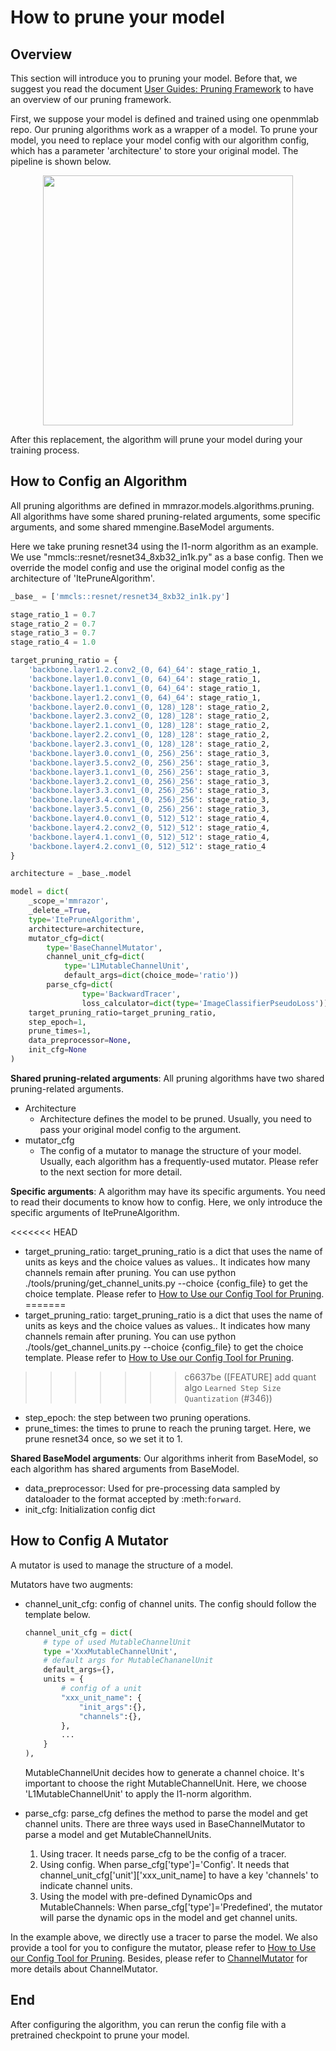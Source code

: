 # How to prune your model

## Overview

This section will introduce you to pruning your model.  Before that, we suggest you read the document [User Guides: Pruning Framework](../../user_guides/pruning_user_guide.md) to have an overview of our pruning framework.

First, we suppose your model is defined and trained using one openmmlab repo.
Our pruning algorithms work as a wrapper of a model. To prune your model, you need to replace your model config with our algorithm config, which has a parameter 'architecture' to store your original model. The pipeline is shown below.

<p align='center'><img src="../../imgs/pruning/draw-config.png" width=400 /></p>

After this replacement, the algorithm will prune your model during your training process.

## How to Config an Algorithm

All pruning algorithms are defined in mmrazor.models.algorithms.pruning. All algorithms have some shared pruning-related arguments, some specific arguments, and some shared mmengine.BaseModel arguments.

Here we take pruning resnet34 using the l1-norm algorithm as an example. We use "mmcls::resnet/resnet34_8xb32_in1k.py" as a base config. Then we override the model config and use the original model config as the architecture of 'ItePruneAlgorithm'.

```python
_base_ = ['mmcls::resnet/resnet34_8xb32_in1k.py']

stage_ratio_1 = 0.7
stage_ratio_2 = 0.7
stage_ratio_3 = 0.7
stage_ratio_4 = 1.0

target_pruning_ratio = {
    'backbone.layer1.2.conv2_(0, 64)_64': stage_ratio_1,
    'backbone.layer1.0.conv1_(0, 64)_64': stage_ratio_1,
    'backbone.layer1.1.conv1_(0, 64)_64': stage_ratio_1,
    'backbone.layer1.2.conv1_(0, 64)_64': stage_ratio_1,
    'backbone.layer2.0.conv1_(0, 128)_128': stage_ratio_2,
    'backbone.layer2.3.conv2_(0, 128)_128': stage_ratio_2,
    'backbone.layer2.1.conv1_(0, 128)_128': stage_ratio_2,
    'backbone.layer2.2.conv1_(0, 128)_128': stage_ratio_2,
    'backbone.layer2.3.conv1_(0, 128)_128': stage_ratio_2,
    'backbone.layer3.0.conv1_(0, 256)_256': stage_ratio_3,
    'backbone.layer3.5.conv2_(0, 256)_256': stage_ratio_3,
    'backbone.layer3.1.conv1_(0, 256)_256': stage_ratio_3,
    'backbone.layer3.2.conv1_(0, 256)_256': stage_ratio_3,
    'backbone.layer3.3.conv1_(0, 256)_256': stage_ratio_3,
    'backbone.layer3.4.conv1_(0, 256)_256': stage_ratio_3,
    'backbone.layer3.5.conv1_(0, 256)_256': stage_ratio_3,
    'backbone.layer4.0.conv1_(0, 512)_512': stage_ratio_4,
    'backbone.layer4.2.conv2_(0, 512)_512': stage_ratio_4,
    'backbone.layer4.1.conv1_(0, 512)_512': stage_ratio_4,
    'backbone.layer4.2.conv1_(0, 512)_512': stage_ratio_4
}

architecture = _base_.model

model = dict(
    _scope_='mmrazor',
    _delete_=True,
    type='ItePruneAlgorithm',
    architecture=architecture,
    mutator_cfg=dict(
        type='BaseChannelMutator',
        channel_unit_cfg=dict(
            type='L1MutableChannelUnit',
            default_args=dict(choice_mode='ratio'))
        parse_cfg=dict(
                type='BackwardTracer',
                loss_calculator=dict(type='ImageClassifierPseudoLoss')),
    target_pruning_ratio=target_pruning_ratio,
    step_epoch=1,
    prune_times=1,
    data_preprocessor=None,
    init_cfg=None
)
```

**Shared pruning-related arguments**: All pruning algorithms have two shared pruning-related arguments.

- Architecture
  - Architecture defines the model to be pruned. Usually, you need to pass your original model config to the argument.
- mutator_cfg
  - The config of a mutator to manage the structure of your model. Usually, each algorithm has a frequently-used mutator. Please refer to the next section for more detail.

**Specific arguments**:
A algorithm may have its specific arguments. You need to read their documents to know how to config. Here, we only introduce the specific arguments of ItePruneAlgorithm.

<<<<<<< HEAD
- target_pruning_ratio: target_pruning_ratio is a dict that uses the name of units as keys and the choice values as values.. It indicates how many channels remain after pruning. You can use python ./tools/pruning/get_channel_units.py --choice {config_file} to get the choice template. Please refer to [How to Use our Config Tool for Pruning](./how_to_use_config_tool_of_pruning.md).
=======
- target_pruning_ratio: target_pruning_ratio is a dict that uses the name of units as keys and the choice values as values.. It indicates how many channels remain after pruning. You can use python ./tools/get_channel_units.py --choice {config_file} to get the choice template. Please refer to [How to Use our Config Tool for Pruning](./how_to_use_config_tool_of_pruning.md).
>>>>>>> c6637be ([FEATURE] add quant algo `Learned Step Size Quantization` (#346))
- step_epoch: the step between two pruning operations.
- prune_times: the times to prune to reach the pruning target. Here, we prune resnet34 once, so we set it to 1.

**Shared BaseModel arguments**:
Our algorithms inherit from BaseModel, so each algorithm has shared arguments from BaseModel.

- data_preprocessor:  Used for pre-processing data sampled by dataloader to the format accepted by :meth:`forward`.
- init_cfg: Initialization config dict

## How to Config A Mutator

A mutator is used to manage the structure of a model.

Mutators have two augments:

- channel_unit_cfg: config of channel units. The config should follow the template below.

  ```python
  channel_unit_cfg = dict(
      # type of used MutableChannelUnit
      type ='XxxMutableChannelUnit',
      # default args for MutableChananelUnit
      default_args={},
      units = {
          # config of a unit
          "xxx_unit_name": {
              "init_args":{},
              "channels":{},
          },
          ...
      }
  ),
  ```

  MutableChannelUnit decides how to generate a channel choice. It's important to choose the right MutableChannelUnit. Here, we choose 'L1MutableChannelUnit' to apply the l1-norm algorithm.

- parse_cfg: parse_cfg defines the method to parse the model and get channel units.
  There are three ways used in BaseChannelMutator to parse a model and get MutableChannelUnits.

  1. Using tracer. It needs parse_cfg to be the config of a tracer.
  2. Using config. When parse_cfg\['type'\]='Config'. It needs that channel_unit_cfg\['unit'\]\['xxx_unit_name\] to have a key 'channels' to indicate channel units.
  3. Using the model with pre-defined DynamicOps and MutableChannels: When parse_cfg\['type'\]='Predefined',  the mutator will parse the dynamic ops in the model and get channel units.

In the example above, we directly use a tracer to parse the model.
We also provide a tool for you to configure the mutator, please refer to [How to Use our Config Tool for Pruning](./how_to_use_config_tool_of_pruning.md).
Besides, please refer to [ChannelMutator](../../../../mmrazor/models/mutators/channel_mutator/channel_mutator.ipynb) for more details about ChannelMutator.

## End

After configuring the algorithm, you can rerun the config file with a pretrained checkpoint to prune your model.

